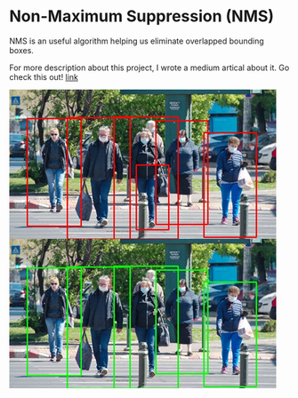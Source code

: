 # Non-Maximum Suppression (NMS)

NMS is an useful algorithm helping us eliminate overlapped bounding boxes.

For more description about this project, I wrote a medium artical about it. Go check this out! [link](https://medium.com/lifes-a-struggle/non-maximum-suppression-50334a3ab3e6)

![result](https://github.com/JeremyPai/non_maximum_suppression/blob/master/image/nms.png)
